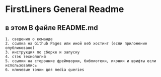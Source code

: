 # FirstLiners General Readme 
## в этом В файле README.md
    1. сведения о команде
    2. ссылка на Github Pages или иной веб хостинг (если приложение опубликовано)
    3. инструкция по сборке и запуску
    4. стэк технологий
    5. ссылки на сторонние фреймворки, библиотеки, иконки и шрифты если использовались
    6. ключевые точки для media queries
